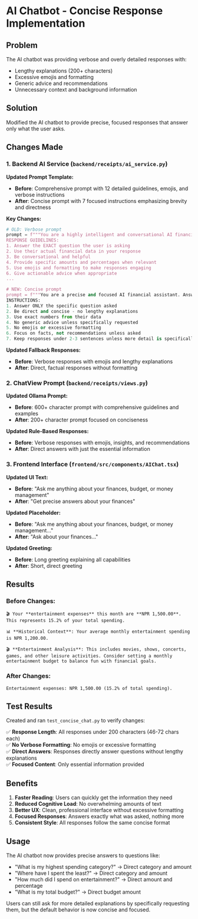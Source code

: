 # AI Chatbot - Concise Response Implementation

## Problem
The AI chatbot was providing verbose and overly detailed responses with:
- Lengthy explanations (200+ characters)
- Excessive emojis and formatting
- Generic advice and recommendations
- Unnecessary context and background information

## Solution
Modified the AI chatbot to provide precise, focused responses that answer only what the user asks.

## Changes Made

### 1. Backend AI Service (`backend/receipts/ai_service.py`)

**Updated Prompt Template:**
- **Before**: Comprehensive prompt with 12 detailed guidelines, emojis, and verbose instructions
- **After**: Concise prompt with 7 focused instructions emphasizing brevity and directness

**Key Changes:**
```python
# OLD: Verbose prompt
prompt = f"""You are a highly intelligent and conversational AI financial assistant...
RESPONSE GUIDELINES:
1. Answer the EXACT question the user is asking
2. Use their actual financial data in your response
3. Be conversational and helpful
4. Provide specific amounts and percentages when relevant
5. Use emojis and formatting to make responses engaging
6. Give actionable advice when appropriate
...

# NEW: Concise prompt
prompt = f"""You are a precise and focused AI financial assistant. Answer ONLY what the user asks - be direct and concise.
INSTRUCTIONS:
1. Answer ONLY the specific question asked
2. Be direct and concise - no lengthy explanations
3. Use exact numbers from their data
4. No generic advice unless specifically requested
5. No emojis or excessive formatting
6. Focus on facts, not recommendations unless asked
7. Keep responses under 2-3 sentences unless more detail is specifically requested
```

**Updated Fallback Responses:**
- **Before**: Verbose responses with emojis and lengthy explanations
- **After**: Direct, factual responses without formatting

### 2. ChatView Prompt (`backend/receipts/views.py`)

**Updated Ollama Prompt:**
- **Before**: 600+ character prompt with comprehensive guidelines and examples
- **After**: 200+ character prompt focused on conciseness

**Updated Rule-Based Responses:**
- **Before**: Verbose responses with emojis, insights, and recommendations
- **After**: Direct answers with just the essential information

### 3. Frontend Interface (`frontend/src/components/AIChat.tsx`)

**Updated UI Text:**
- **Before**: "Ask me anything about your finances, budget, or money management"
- **After**: "Get precise answers about your finances"

**Updated Placeholder:**
- **Before**: "Ask me anything about your finances, budget, or money management..."
- **After**: "Ask about your finances..."

**Updated Greeting:**
- **Before**: Long greeting explaining all capabilities
- **After**: Short, direct greeting

## Results

### Before Changes:
```
🎬 Your **entertainment expenses** this month are **NPR 1,500.00**. This represents 15.2% of your total spending.

📊 **Historical Context**: Your average monthly entertainment spending is NPR 1,200.00.

🎬 **Entertainment Analysis**: This includes movies, shows, concerts, games, and other leisure activities. Consider setting a monthly entertainment budget to balance fun with financial goals.
```

### After Changes:
```
Entertainment expenses: NPR 1,500.00 (15.2% of total spending).
```

## Test Results

Created and ran `test_concise_chat.py` to verify changes:

✅ **Response Length**: All responses under 200 characters (46-72 chars each)  
✅ **No Verbose Formatting**: No emojis or excessive formatting  
✅ **Direct Answers**: Responses directly answer questions without lengthy explanations  
✅ **Focused Content**: Only essential information provided  

## Benefits

1. **Faster Reading**: Users can quickly get the information they need
2. **Reduced Cognitive Load**: No overwhelming amounts of text
3. **Better UX**: Clean, professional interface without excessive formatting
4. **Focused Responses**: Answers exactly what was asked, nothing more
5. **Consistent Style**: All responses follow the same concise format

## Usage

The AI chatbot now provides precise answers to questions like:
- "What is my highest spending category?" → Direct category and amount
- "Where have I spent the least?" → Direct category and amount  
- "How much did I spend on entertainment?" → Direct amount and percentage
- "What is my total budget?" → Direct budget amount

Users can still ask for more detailed explanations by specifically requesting them, but the default behavior is now concise and focused.
